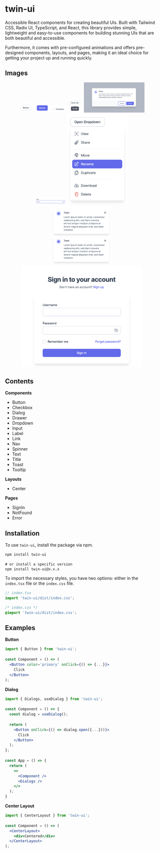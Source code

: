 # twin-ui

Accessible React components for creating beautiful UIs. Built with Tailwind CSS, Radix UI, TypeScript, and React, this library provides simple, lightweight and easy-to-use components for building stunning UIs that are both beautiful and accessible.

Furthermore, it comes with pre-configured animations and offers pre-designed components, layouts, and pages, making it an ideal choice for getting your project up and running quickly.

## Images

<p align="center">
<img width="50" alt="button-preview-1" src="docs/button-preview-1.png">
<img width="50" alt="button-preview-2" src="docs/button-preview-2.png">
<img width="50" alt="checkbox-preview-1" src="docs/checkbox-preview-1.png">
<img width="50" alt="tooltip-preview-1" src="docs/tooltip-preview-1.png">
<img width="200" alt="dialog-preview-1" src="docs/dialog-preview-1.png">
<img width="100" alt="input-preview-1" src="docs/input-preview-1.png">
<img width="200" alt="dropdown-preview-1" src="docs/dropdown-preview-1.png">
<img width="200" alt="toasts-preview-1" src="docs/toasts-preview-1.png">
<img width="400" alt="sign-in-preview-1" src="docs/sign-in-preview-1.png">
</p>

## Contents

**Components**

- Button
- Checkbox
- Dialog
- Drawer
- Dropdown
- Input
- Label
- Link
- Nav
- Spinner
- Text
- Title
- Toast
- Tooltip

**Layouts**

- Center

**Pages**

- SignIn
- NotFound
- Error

## Installation

To use `twin-ui`, install the package via npm.

```shell
npm install twin-ui

# or install a specific version
npm install twin-ui@x.x.x
```

To import the necessary styles, you have two options: either in the `index.tsx` file or the `index.css` file.

```typescript
// index.tsx
import 'twin-ui/dist/index.css';
```

```css
/* index.css */
@import 'twin-ui/dist/index.css';
```

## Examples

**Button**

```jsx
import { Button } from 'twin-ui';

const Component = () => (
  <Button color='primary' onClick={() => {...}}>
    Click
  </Button>
);
```

**Dialog**

```jsx
import { Dialogs, useDialog } from 'twin-ui';

const Component = () => {
  const dialog = useDialog();

  return (
    <Button onClick={() => dialog.open({...}))}>
      Click
    </Button>
  );
};

const App = () => {
  return (
    <>
      <Component />
      <Dialogs />
    </>
  );
}
```

**Center Layout**

```jsx
import { CenterLayout } from 'twin-ui';

const Component = () => (
  <CenterLayout>
    <div>Centered</div>
  </CenterLayout>
);
```

